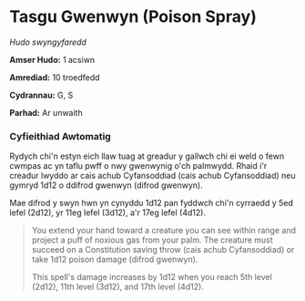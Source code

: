 # Tasgu Gwenwyn (Poison Spray)

*Hudo swyngyfaredd*

**Amser Hudo:** 1 acsiwn

**Amrediad:** 10 troedfedd

**Cydrannau:** G, S

**Parhad:** Ar unwaith

### Cyfieithiad Awtomatig

Rydych chi'n estyn eich llaw tuag at greadur y gallwch chi ei weld o fewn cwmpas ac yn taflu pwff o nwy gwenwynig o'ch palmwydd. Rhaid i'r creadur lwyddo ar cais achub Cyfansoddiad (cais achub Cyfansoddiad) neu gymryd 1d12 o ddifrod gwenwyn (difrod gwenwyn).

Mae difrod y swyn hwn yn cynyddu 1d12 pan fyddwch chi'n cyrraedd y 5ed lefel (2d12), yr 11eg lefel (3d12), a'r 17eg lefel (4d12).

>  You extend your hand toward a creature you can see within range and project a puff of noxious gas from your palm. The creature must succeed on a Constitution saving throw (cais achub Cyfansoddiad) or take 1d12 poison damage (difrod gwenwyn). 
>  
>  This spell's damage increases by 1d12 when you reach 5th level (2d12), 11th level (3d12), and 17th level (4d12).